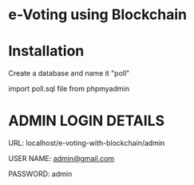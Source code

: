 # e-Voting using Blockchain

# Installation

Create a database and name it "poll"

import poll.sql file from phpmyadmin


# ADMIN LOGIN DETAILS

URL:		localhost/e-voting-with-blockchain/admin

USER NAME:	admin@gmail.com

PASSWORD:	admin